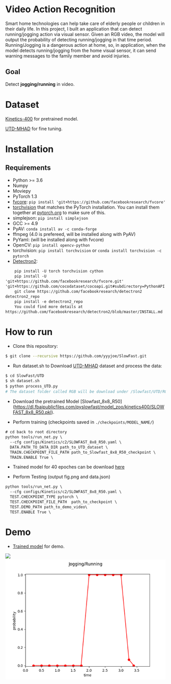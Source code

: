 # Video Action Recognition
Smart home technologies can help take care of elderly people or children in their daily life. In this project, I built an application that can detect running/jogging action via visual sensor. Given an RGB video, the model will output the probability of detecting running/jogging in that time period. Running/Jogging is a dangerous action at home, so, in application, when the model detects running/jogging from the home visual sensor, it can send warning messages to the family member and avoid injuries.

## Goal
Detect **jogging/running** in video.

# Dataset
[Kinetics-400](https://deepmind.com/research/open-source/kinetics) for pretrained model.

[UTD-MHAD](https://personal.utdallas.edu/~kehtar/UTD-MHAD.html) for fine tuning.

# Installation
## Requirements
- Python >= 3.6
- Numpy
- Moviepy
- PyTorch 1.3
- [fvcore](https://github.com/facebookresearch/fvcore/): `pip install 'git+https://github.com/facebookresearch/fvcore'`
- [torchvision](https://github.com/pytorch/vision/) that matches the PyTorch installation.
  You can install them together at [pytorch.org](https://pytorch.org) to make sure of this.
- simplejson: `pip install simplejson`
- GCC >= 4.9
- PyAV: `conda install av -c conda-forge`
- ffmpeg (4.0 is prefereed, will be installed along with PyAV)
- PyYaml: (will be installed along with fvcore)
- OpenCV: `pip install opencv-python`
- torchvision: `pip install torchvision` or `conda install torchvision -c pytorch`
- [Detectron2](https://github.com/facebookresearch/detectron2): 
```
    pip install -U torch torchvision cython
    pip install -U 'git+https://github.com/facebookresearch/fvcore.git' 'git+https://github.com/cocodataset/cocoapi.git#subdirectory=PythonAPI'
    git clone https://github.com/facebookresearch/detectron2 detectron2_repo
    pip install -e detectron2_repo
    You could find more details at https://github.com/facebookresearch/detectron2/blob/master/INSTALL.md
```

# How to run
- Clone this repository:
```bash
$ git clone --recursive https://github.com/yyyjoe/SlowFast.git
```

- Run dataset.sh to Download [UTD-MHAD](https://personal.utdallas.edu/~kehtar/UTD-MHAD.html) dataset and process the data:
```bash
$ cd SlowFast/UTD
$ sh dataset.sh
$ python process_UTD.py
# The dataset folder called RGB will be download under /Slowfast/UTD/RGB
```

- Download the pretrained Model [Slowfast_8x8_R50] (https://dl.fbaipublicfiles.com/pyslowfast/model_zoo/kinetics400/SLOWFAST_8x8_R50.pkl).

- Perform training (checkpoints saved in `./checkpoints/MODEL_NAME/`)
```
# cd back to root directory
python tools/run_net.py \
  --cfg configs/Kinetics/c2/SLOWFAST_8x8_R50.yaml \
  DATA.PATH_TO_DATA_DIR path_to_UTD_dataset \
  TRAIN.CHECKPOINT_FILE_PATH path_to_Slowfast_8x8_R50_checkpoint \
  TRAIN.ENABLE True \
```

- Trained model for 40 epoches can be download [here](https://drive.google.com/file/d/1KnVFCSyo6XWYVzDKCZKfeSqPDZMV79tH/view?usp=sharing)

- Perform Testing (output fig.png and data.json)
```
python tools/run_net.py \
  --cfg configs/Kinetics/c2/SLOWFAST_8x8_R50.yaml \
  TEST.CHECKPOINT_TYPE pytorch \
  TEST.CHECKPOINT_FILE_PATH  path_to_checkpoint \
  TEST.DEMO_PATH path_to_demo_video\
  TEST.ENABLE True \
```

# Demo
- [Trained model](https://drive.google.com/file/d/1KnVFCSyo6XWYVzDKCZKfeSqPDZMV79tH/view?usp=sharing) for demo.
<img src="./figure/demo.gif"/>
<img src="./figure/demo1_plot.png"/>

